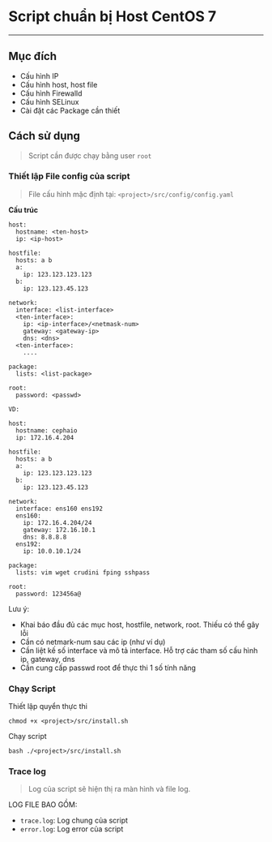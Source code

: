 # Script chuẩn bị Host CentOS 7
---
## Mục đích
- Cấu hình IP
- Cấu hình host, host file
- Cấu hình Firewalld
- Cấu hình SELinux
- Cài đặt các Package cần thiết
## Cách sử dụng
> Script cần được chạy bằng user `root`
### Thiết lập File config của script
> File cấu hình mặc định tại: `<project>/src/config/config.yaml`

__Cấu trúc__

```
host:
  hostname: <ten-host>
  ip: <ip-host>

hostfile:
  hosts: a b
  a:
    ip: 123.123.123.123
  b:
    ip: 123.123.45.123

network:
  interface: <list-interface>
  <ten-interface>:  
    ip: <ip-interface>/<netmask-num>
    gateway: <gateway-ip>
    dns: <dns>
  <ten-interface>:
    ....

package:
  lists: <list-package>

root:
  password: <passwd>

VD:

host:
  hostname: cephaio
  ip: 172.16.4.204

hostfile:
  hosts: a b
  a:
    ip: 123.123.123.123
  b:
    ip: 123.123.45.123

network:
  interface: ens160 ens192
  ens160:
    ip: 172.16.4.204/24
    gateway: 172.16.10.1
    dns: 8.8.8.8
  ens192:
    ip: 10.0.10.1/24

package:
  lists: vim wget crudini fping sshpass

root:
  password: 123456a@
```

Lưu ý:
- Khai báo đầu đủ các mục host, hostfile, network, root. Thiếu có thể gây lỗi
- Cần có netmark-num sau các ip (như ví dụ)
- Cần liệt kế số interface và mô tả interface. Hỗ trợ các tham số cấu hình ip, gateway, dns
- Cần cung cấp passwd root để thực thi 1 số tính năng

### Chạy Script
Thiết lập quyển thực thi
```
chmod +x <project>/src/install.sh
```

Chạy script
```
bash ./<project>/src/install.sh
```

### Trace log
> Log của script sẽ hiện thị ra màn hình và file log.

LOG FILE BAO GỒM:
- `trace.log`: Log chung của script
- `error.log`: Log error của script
